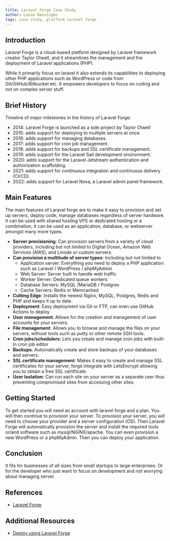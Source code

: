 ```yaml
---
title: Laravel Forge Case Study
author: Lasse Rønningen 
tags: case study, platform laravel forge
---
```


## Introduction

Laravel Forge is a cloud-based platform designed by Laravel framework creator Taylor Otwell, and it streamlines the management and the deployment of Laravel applications (PHP).

While it primarily focus on laravel it also extends its capabilities to deploying other PHP applications such as WordPress or code from Git/GitHub/Bitbucket etc.
It empowers developers to focus on coding and not on complex server stuff.


## Brief History

Timeline of major milestones in the history of Laravel Forge:
* 2014: Laravel Forge is launched as a side project by Taylor Otwell
* 2015: adds support for deploying to multiple servers at once.
* 2016: adds support for managing databases.
* 2017: adds support for cron job management.
* 2018: adds support for backups and SSL certificate management.
* 2019: adds support for the Laravel Sail development environment.
* 2020: adds support for the Laravel Jetstream authentication and authorization scaffolding. 
* 2021: adds support for continuous integration and continuous delivery (CI/CD). 
* 2022: adds support for Laravel Nova, a Laravel admin panel framework.



## Main Features
The main features of Laravel forge are to make it easy to provision and set up servers, deploy code, manage databases regardless of server hardware.
It can be used with shared hosting VPS or dedicated hosting or a combination, it can be used as an application, database, or webserver amongst many more types.


* **Server provisioning**: Can provision servers from a variety of cloud providers, including but not limited to Digital Ocean, Amazon Web Services (AWS), and Linode or custom servers.
* **Can provision a multitude of server types**: Including but not limited to
  * Application server: Everything you need to deploy a PHP application such as Laravel / WordPress / phpMyAdmin
  * Web Server: Server built to handle web traffic
  * Worker Server: Dedicated queue workers
  * Database Servers: MySQL /MariaDB / Postgres
  * Cache Servers: Redis or Memcached
* **Cutting Edge**: Installs the newest Nginx, MySQL, Postgres, Redis and PHP and keeps it up to date.
* **Deployment**: Easy deployment via Git or FTP, can even use GitHub Actions to deploy
* **User management**:  Allows for the creation and management of user accounts for your servers.
* **File management**:  Allows you to browse and manage the files on your servers, without tools such as putty or other remote SSH tools.
* **Cron jobs/schedulers**: Lets you create and manage cron jobs with built-in cron job editor
* **Backups**: Automatically create and store backups of your databases and servers.
* **SSL certificate management**: Makes it easy to create and manage SSL certificates for your server, forge integrate with LetsEncrypt allowing you to obtain a free SSL certificate.
* **User Isolation**: Can run each site on your server as a separate user thus preventing compromised sites from accessing other sites. 

## Getting Started

To get started you will need an account with laravel forge and a plan. You will then continue to provision your server. 
To provision your server, you will need to choose your provider and a server configuration (OS).
Then Laravel Forge will automatically provision the server and install the required tools or/and software such as mysql/NGINX/apache.
You can even provision a new WordPress or a phpMyAdmin.
Then you can deploy your application.

## Conclusion

It fits for businesses of all sizes from small startups to large enterprises. 
Or for the developer who just want to focus on development and not worrying about managing server.

## References

- [Laravel Forge](https://forge.laravel.com/)


## Additional Resources

- [Deploy using Laravel Forge](https://lorisleiva.com/deploy-your-laravel-app-from-scratch/deploy-using-laravel-forge)
